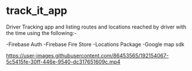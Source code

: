 # track_it_app

Driver Tracking app and listing routes and locations reached by driver with the time using the following:-

-Firebase Auth
-Firebase Fire Store
-Locations Package
-Google map sdk



https://user-images.githubusercontent.com/86453565/192154067-5c5415fe-30ff-446e-9540-dc317651609c.mp4

